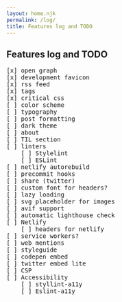 ```yaml
---
layout: home.njk
permalink: /log/
title: Features log and TODO
---
```


<article class="post">
<h1 class="post__title header-1">Features log and TODO</h1>
<pre>
[x] open graph
[x] development favicon
[x] rss feed
[x] tags
[x] critical css
[ ] color scheme
[ ] typography
[ ] post formatting
[ ] dark theme
[ ] about
[ ] TIL section
[ ] linters
    [ ] Stylelint
    [ ] ESLint
[ ] netlify autorebuild
[ ] precommit hooks
[ ] share (twitter)
[ ] custom font for headers?
[ ] lazy loading
[ ] svg placeholder for images
[ ] avif support
[ ] automatic lighthouse check
[ ] Netlify
    [ ] headers for netlify
[ ] service workers?
[ ] web mentions
[ ] styleguide
[ ] codepen embed
[ ] twitter embed lite
[ ] CSP
[ ] Accessibility
    [ ] styllint-a11y
    [ ] Eslint-a11y
</pre>
</article>
